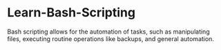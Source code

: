 # Learn-Bash-Scripting
Bash scripting allows for the automation of tasks, such as manipulating files, executing routine operations like backups, and general automation.
